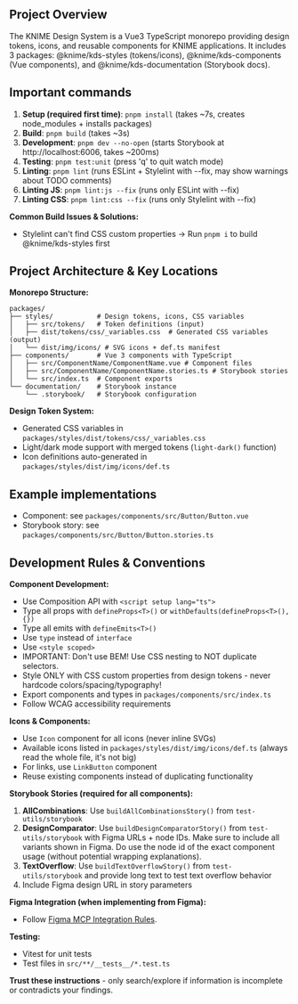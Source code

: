 ## Project Overview

The KNIME Design System is a Vue3 TypeScript monorepo providing design tokens, icons, and reusable components for KNIME applications. It includes 3 packages: @knime/kds-styles (tokens/icons), @knime/kds-components (Vue components), and @knime/kds-documentation (Storybook docs).

## Important commands

1. **Setup (required first time)**: `pnpm install` (takes ~7s, creates node_modules + installs packages)
2. **Build**: `pnpm build` (takes ~3s)
3. **Development**: `pnpm dev --no-open` (starts Storybook at http://localhost:6006, takes ~200ms)
4. **Testing**: `pnpm test:unit` (press 'q' to quit watch mode)
5. **Linting**: `pnpm lint` (runs ESLint + Stylelint with --fix, may show warnings about TODO comments)
6. **Linting JS**: `pnpm lint:js --fix` (runs only ESLint with --fix)
7. **Linting CSS**: `pnpm lint:css --fix` (runs only Stylelint with --fix)

**Common Build Issues & Solutions:**

- Stylelint can't find CSS custom properties → Run `pnpm i` to build @knime/kds-styles first

## Project Architecture & Key Locations

**Monorepo Structure:**

```
packages/
├── styles/           # Design tokens, icons, CSS variables
│   ├── src/tokens/   # Token definitions (input)
│   ├── dist/tokens/css/_variables.css  # Generated CSS variables (output)
│   └── dist/img/icons/ # SVG icons + def.ts manifest
├── components/       # Vue 3 components with TypeScript
│   ├── src/ComponentName/ComponentName.vue # Component files
│   ├── src/ComponentName/ComponentName.stories.ts # Storybook stories
│   └── src/index.ts  # Component exports
└── documentation/    # Storybook instance
    └── .storybook/   # Storybook configuration
```

**Design Token System:**

- Generated CSS variables in `packages/styles/dist/tokens/css/_variables.css`
- Light/dark mode support with merged tokens (`light-dark()` function)
- Icon definitions auto-generated in `packages/styles/dist/img/icons/def.ts`

## Example implementations

- Component: see `packages/components/src/Button/Button.vue`
- Storybook story: see `packages/components/src/Button/Button.stories.ts`

## Development Rules & Conventions

**Component Development:**

- Use Composition API with `<script setup lang="ts">`
- Type all props with `defineProps<T>()` or `withDefaults(defineProps<T>(), {})`
- Type all emits with `defineEmits<T>()`
- Use `type` instead of `interface`
- Use `<style scoped>`
- IMPORTANT: Don't use BEM! Use CSS nesting to NOT duplicate selectors.
- Style ONLY with CSS custom properties from design tokens - never hardcode colors/spacing/typography!
- Export components and types in `packages/components/src/index.ts`
- Follow WCAG accessibility requirements

**Icons & Components:**

- Use `Icon` component for all icons (never inline SVGs)
- Available icons listed in `packages/styles/dist/img/icons/def.ts` (always read the whole file, it's not big)
- For links, use `LinkButton` component
- Reuse existing components instead of duplicating functionality

**Storybook Stories (required for all components):**

1. **AllCombinations**: Use `buildAllCombinationsStory()` from `test-utils/storybook`
2. **DesignComparator**: Use `buildDesignComparatorStory()` from `test-utils/storybook` with Figma URLs + node IDs. Make sure to include all variants shown in Figma. Do use the node id of the exact component usage (without potential wrapping explanations).
3. **TextOverflow**: Use `buildTextOverflowStory()` from `test-utils/storybook` and provide long text to test text overflow behavior
4. Include Figma design URL in story parameters

**Figma Integration (when implementing from Figma):**

- Follow [Figma MCP Integration Rules](./instructions/figma.md).

**Testing:**

- Vitest for unit tests
- Test files in `src/**/__tests__/*.test.ts`

**Trust these instructions** - only search/explore if information is incomplete or contradicts your findings.
